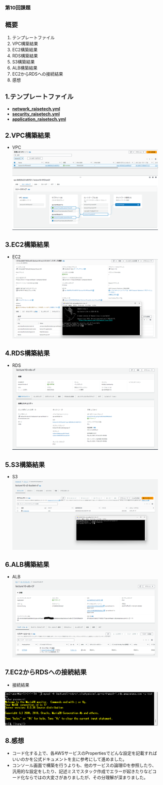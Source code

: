 ### 第10回課題

## 概要
1. テンプレートファイル
2. VPC構築結果
3. EC2構築結果
4. RDS構築結果
5. S3構築結果
6. ALB構築結果
7. EC2からRDSへの接続結果
8. 感想

## 1.テンプレートファイル
- [**network_raisetech.yml**](cloudformation/network_raisetech.yml)
- [**security_raisetech.yml**](clopudformation/security_raisetech.yml)
- [**application_raisetech.yml**](cloudformation/application_raisetech.yml)

## 2.VPC構築結果
- VPC
![VPC](images/lecture10/02_VPC.png)

## 3.EC2構築結果
- EC2
![EC2](images/lecture10/03_ec2.png)

## 4.RDS構築結果
- RDS
![RDS](images/lecture10/04_rds.png)

## 5.S3構築結果
- S3
![S3](images/lecture10/05_s3.png)

## 6.ALB構築結果
- ALB
![ALB](images/lecture10/06-alb.png)

## 7.EC2からRDSへの接続結果
- 接続結果

![接続結果](images/lecture10/07_access_rds.png)

## 8.感想
- コード化する上で、各AWSサービスのPropertiesでどんな設定を記載すればいいのかを公式ドキュメントを主に参考にして進めました。
- コンソール画面で構築を行うよりも、他のサービスの論理IDを参照したり、汎用的な設定をしたり、記述ミスでスタック作成でエラーが起きたりなどコード化ならではの大変さがありましたが、その分理解が深まりました。